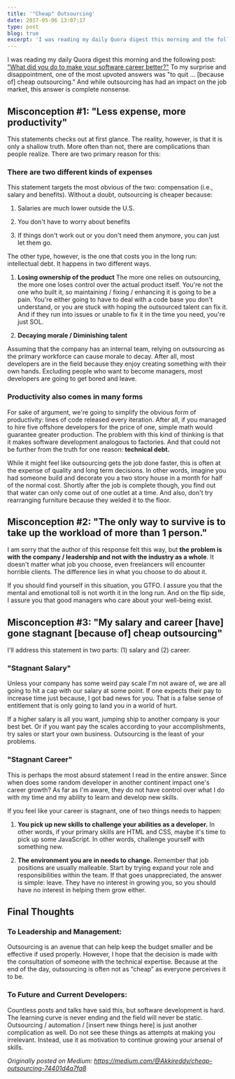 ```yaml
---
title: '"Cheap" Outsourcing'
date: 2017-05-06 13:07:17
type: post
blog: true
excerpt: 'I was reading my daily Quora digest this morning and the following post: \"What did you do to make your software career better?\" To my surprise and disappointment, one of the most upvoted answers was "to quit ... [because of] cheap outsourcing." And while outsourcing has had an impact on the job market, this answer is complete nonsense'
---
```


I was reading my daily Quora digest this morning and the following post: ["What did you do to make your software career better?"](https://www.quora.com/What-did-you-do-to-make-your-software-career-better) To my surprise and disappointment, one of the most upvoted answers was "to quit ... [because of] cheap outsourcing." And while outsourcing has had an impact on the job market, this answer is complete nonsense.

<!-- more -->

## Misconception #1: "Less expense, more productivity"

This statements checks out at first glance. The reality, however, is that it is only a shallow truth. More often than not, there are complications than people realize. There are two primary reason for this:

### There are two different kinds of expenses

This statement targets the most obvious of the two: compensation (i.e., salary and benefits). Without a doubt, outsourcing is cheaper because:

1. Salaries are much lower outside the U.S.

2. You don't have to worry about benefits

3. If things don't work out or you don't need them anymore, you can just let them go.

The other type, however, is the one that costs you in the long run: intellectual debt. It happens in two different ways.

1. **Losing ownership of the product** The more one relies on outsourcing, the more one loses control over the actual product itself. You're not the one who built it, so maintaining / fixing / enhancing it is going to be a pain. You're either going to have to deal with a code base you don't understand, or you are stuck with hoping the outsourced talent can fix it. And if they run into issues or unable to fix it in the time you need, you're just SOL.

2. **Decaying morale / Diminishing talent**

Assuming that the company has an internal team, relying on outsourcing as the primary workforce can cause morale to decay. After all, most developers are in the field because they enjoy creating something with their own hands. Excluding people who want to become managers, most developers are going to get bored and leave.

### Productivity also comes in many forms

For sake of argument, we're going to simplify the obvious form of productivity: lines of code released every iteration. After all, if you managed to hire five offshore developers for the price of one, simple math would guarantee greater production. The problem with this kind of thinking is that it makes software development analogous to factories. And that could not be further from the truth for one reason: **technical debt.**

While it might feel like outsourcing gets the job done faster, this is often at the expense of quality and long term decisions. In other words, imagine you had someone build and decorate you a two story house in a month for half of the normal cost. Shortly after the job is complete though, you find out that water can only come out of one outlet at a time. And also, don't try rearranging furniture because they welded it to the floor.

## Misconception #2: "The only way to survive is to take up the workload of more than 1 person."

I am sorry that the author of this response felt this way, but **the problem is with the company / leadership and not with the industry as a whole**. It doesn't matter what job you choose, even freelancers will encounter horrible clients. The difference lies in what you choose to do about it.

If you should find yourself in this situation, you GTFO. I assure you that the mental and emotional toll is not worth it in the long run. And on the flip side, I assure you that good managers who care about your well-being exist.

## Misconception #3: "My salary and career [have] gone stagnant [because of] cheap outsourcing"

I'll address this statement in two parts: (1) salary and (2) career.

### "Stagnant Salary"

Unless your company has some weird pay scale I'm not aware of, we are all going to hit a cap with our salary at some point. If one expects their pay to increase time just because, I got bad news for you. That is a false sense of entitlement that is only going to land you in a world of hurt.

If a higher salary is all you want, jumping ship to another company is your best bet. Or if you want pay the scales according to your accomplishments, try sales or start your own business. Outsourcing is the least of your problems.

### "Stagnant Career"

This is perhaps the most absurd statement I read in the entire answer. Since when does some random developer in another continent impact one's career growth? As far as I'm aware, they do not have control over what I do with my time and my ability to learn and develop new skills.

If you feel like your career is stagnant, one of two things needs to happen:

1. **You pick up new skills to challenge your abilities as a developer.** In other words, if your primary skills are HTML and CSS, maybe it's time to pick up some JavaScript. In other words, challenge yourself with something new.

2. **The environment you are in needs to change.** Remember that job positions are usually malleable. Start by trying expand your role and responsibilities within the team. If that goes unappreciated, the answer is simple: leave. They have no interest in growing you, so you should have no interest in helping them grow either.

## Final Thoughts

### To Leadership and Management:

Outsourcing is an avenue that can help keep the budget smaller and be effective if used properly. However, I hope that the decision is made with the consultation of someone with the technical expertise. Because at the end of the day, outsourcing is often not as “cheap” as everyone perceives it to be.

### To Future and Current Developers:

Countless posts and talks have said this, but software development is hard. The learning curve is never ending and the field will never be static. Outsourcing / automation / [insert new things here] is just another complication as well. Do not see these things as attempts at making you irrelevant. Instead, use it as motivation to continue growing your arsenal of skills.

*Originally posted on Medium: https://medium.com/@Akkireddy/cheap-outsourcing-74401d4a7fa8*
